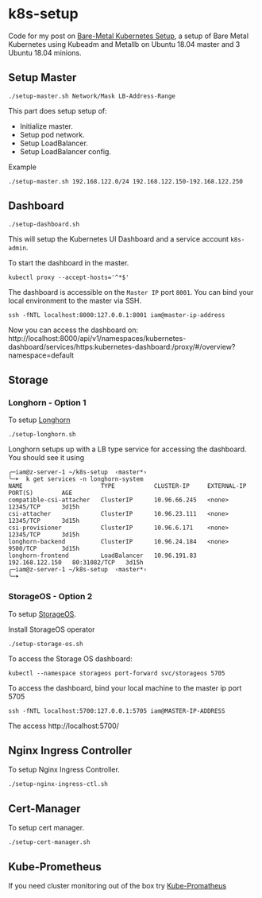 # k8s-setup

Code for my post on [Bare-Metal Kubernetes Setup](https://zemuldo.com/blog/kubernetes-on-a-bare-metal-setup.-5e0473b928ad7a001974455b), a setup of Bare Metal Kubernetes using Kubeadm and Metallb on Ubuntu 18.04 master and 3 Ubuntu 18.04 minions.

## Setup Master

```shell
./setup-master.sh Network/Mask LB-Address-Range
```

This part does setup setup of:

- Initialize master.
- Setup pod network.
- Setup LoadBalancer.
- Setup LoadBalancer config.

Example

```shell
./setup-master.sh 192.168.122.0/24 192.168.122.150-192.168.122.250
```

## Dashboard

```shell
./setup-dashboard.sh
```

This will setup the Kubernetes UI Dashboard and a service account `k8s-admin`.

To start the dashboard in the master.

```shell
kubectl proxy --accept-hosts='^*$'
```

The dashboard is accessible on the `Master IP` port `8001`. You can bind your local environment to the master via SSH.

```shell
ssh -fNTL localhost:8000:127.0.0.1:8001 iam@master-ip-address
```

Now you can access the dashboard on: http://localhost:8000/api/v1/namespaces/kubernetes-dashboard/services/https:kubernetes-dashboard:/proxy/#/overview?namespace=default

## Storage

### Longhorn - Option 1

To setup [Longhorn](https://github.com/longhorn/longhorn)

```shell
./setup-longhorn.sh
```
Longhorn setups up with a LB type service for accessing the dashboard. You should see it using

```shell
╭─iam@z-server-1 ~/k8s-setup  ‹master*›
╰─➤  k get services -n longhorn-system
NAME                      TYPE           CLUSTER-IP     EXTERNAL-IP       PORT(S)        AGE
compatible-csi-attacher   ClusterIP      10.96.66.245   <none>            12345/TCP      3d15h
csi-attacher              ClusterIP      10.96.23.111   <none>            12345/TCP      3d15h
csi-provisioner           ClusterIP      10.96.6.171    <none>            12345/TCP      3d15h
longhorn-backend          ClusterIP      10.96.24.184   <none>            9500/TCP       3d15h
longhorn-frontend         LoadBalancer   10.96.191.83   192.168.122.150   80:31082/TCP   3d15h
╭─iam@z-server-1 ~/k8s-setup  ‹master*›
╰─➤
```

### StorageOS - Option 2

To setup [StorageOS](https://storageos.com/).

Install StorageOS operator

```shell
./setup-storage-os.sh
```

To access the Storage OS dashboard:

```shell
kubectl --namespace storageos port-forward svc/storageos 5705
```

To access the dashboard, bind your local machine to the master ip port 5705

```shell
ssh -fNTL localhost:5700:127.0.0.1:5705 iam@MASTER-IP-ADDRESS
```

The access http://localhost:5700/

## Nginx Ingress Controller

To setup Nginx Ingress Controller.

```shell
./setup-nginx-ingress-ctl.sh
```

## Cert-Manager

To setup cert manager.

```shell
./setup-cert-manager.sh
```

## Kube-Prometheus

If you need cluster monitoring out of the box try [Kube-Promatheus](https://github.com/coreos/kube-prometheus#quickstart)
